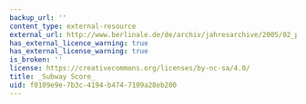 ```yaml
---
backup_url: ''
content_type: external-resource
external_url: http://www.berlinale.de/de/archiv/jahresarchive/2005/02_programm_2005/02_Filmdatenblatt_2005_20051054.php
has_external_licence_warning: true
has_external_license_warning: true
is_broken: ''
license: https://creativecommons.org/licenses/by-nc-sa/4.0/
title: _Subway Score_
uid: f0109e9e-7b3c-4194-b474-7109a28eb200
---
```

